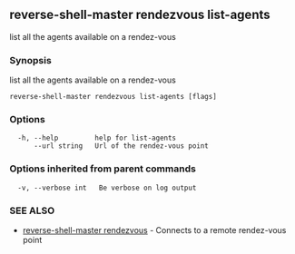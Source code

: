 ## reverse-shell-master rendezvous list-agents

list all the agents available on a rendez-vous

### Synopsis

list all the agents available on a rendez-vous

```
reverse-shell-master rendezvous list-agents [flags]
```

### Options

```
  -h, --help         help for list-agents
      --url string   Url of the rendez-vous point
```

### Options inherited from parent commands

```
  -v, --verbose int   Be verbose on log output
```

### SEE ALSO

* [reverse-shell-master rendezvous](reverse-shell-master_rendezvous.md)	 - Connects to a remote rendez-vous point

